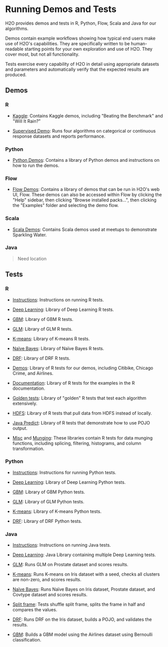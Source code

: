 # Running Demos and Tests

H2O provides demos and tests in R, Python, Flow, Scala and Java for our algorithms. 

Demos contain example workflows showing how typical end users make use of H2O's capabilities.  They are specifically written to be human-readable starting points for your own exploration and use of H2O.  They cover most, but not all functionality.

Tests exercise every capability of H2O in detail using appropriate datasets and parameters and automatically verify that the expected results are produced.  

## Demos

### R

- [Kaggle](https://github.com/h2oai/h2o-3/tree/master/h2o-r/demos/kaggle): Contains Kaggle demos, including "Beating the Benchmark" and "Will It Rain?"

- [Supervised Demo](https://github.com/h2oai/h2o-3/blob/master/h2o-r/demos/large/supervised.R): Runs four algorithms on categorical or continuous response datasets and reports performance. 

### Python

- [Python Demos](https://github.com/h2oai/h2o-3/tree/master/h2o-py/demos): Contains a library of Python demos and instructions on how to run the demos. 

### Flow

- [Flow Demos](https://github.com/h2oai/h2o-3/tree/master/h2o-docs/src/product/flow/packs/examples): Contains a library of demos that can be run in H2O's web UI, Flow. These demos can also be accessed within Flow by clicking the "Help" sidebar, then clicking "Browse installed packs...", then clicking the "Examples" folder and selecting the demo flow. 

### Scala

- [Scala Demos](https://github.com/h2oai/sparkling-water/tree/master/examples/scripts): Contains Scala demos used at meetups to demonstrate Sparkling Water. 


### Java

>Need location


## Tests

### R

- [Instructions](https://github.com/h2oai/h2o-3/tree/master/h2o-r): Instructions on running R tests. 

- [Deep Learning](https://github.com/h2oai/h2o-3/tree/master/h2o-r/tests/testdir_algos/deeplearning): Library of Deep Learning R tests. 

- [GBM](https://github.com/h2oai/h2o-3/tree/master/h2o-r/tests/testdir_algos/gbm): Library of GBM R tests. 

- [GLM](https://github.com/h2oai/h2o-3/tree/master/h2o-r/tests/testdir_algos/glm): Library of GLM R tests. 

- [K-means](https://github.com/h2oai/h2o-3/tree/master/h2o-r/tests/testdir_algos/kmeans): Library of K-means R tests. 

- [Naïve Bayes](https://github.com/h2oai/h2o-3/tree/master/h2o-r/tests/testdir_algos/naivebayes): Library of Naïve Bayes R tests. 

- [DRF](https://github.com/h2oai/h2o-3/tree/master/h2o-r/tests/testdir_algos/randomforest): Library of DRF R tests. 

- [Demos](https://github.com/h2oai/h2o-3/tree/master/h2o-r/tests/testdir_demos): Library of R tests for our demos, including Citibike, Chicago Crime, and Airlines. 

- [Documentation](https://github.com/h2oai/h2o-3/tree/master/h2o-r/tests/testdir_docexamples): Library of R tests for the examples in the R documentation. 

- [Golden tests](https://github.com/h2oai/h2o-3/tree/master/h2o-r/tests/testdir_golden): Library of "golden" R tests that test each algorithm extensively. 

- [HDFS](https://github.com/h2oai/h2o-3/tree/master/h2o-r/tests/testdir_hdfs): Library of R tests that pull data from HDFS instead of locally. 

- [Java Predict](https://github.com/h2oai/h2o-3/tree/master/h2o-r/tests/testdir_javapredict): Library of R tests that demonstrate how to use POJO output.

- [Misc](https://github.com/h2oai/h2o-3/tree/master/h2o-r/tests/testdir_misc) and [Munging](https://github.com/h2oai/h2o-3/tree/master/h2o-r/tests/testdir_munging): These libraries contain R tests for data munging functions, including splicing, filtering, histograms, and column transformation. 



### Python

- [Instructions](https://github.com/h2oai/h2o-3/tree/master/h2o-py): Instructions for running Python tests. 

- [Deep Learning](https://github.com/h2oai/h2o-3/tree/master/h2o-py/tests/testdir_algos/deeplearning): Library of Deep Learning Python tests. 

- [GBM](https://github.com/h2oai/h2o-3/tree/master/h2o-py/tests/testdir_algos/gbm): Library of GBM Python tests. 

- [GLM](https://github.com/h2oai/h2o-3/tree/master/h2o-py/tests/testdir_algos/glm): Library of GLM Python tests. 

- [K-means](https://github.com/h2oai/h2o-3/tree/master/h2o-py/tests/testdir_algos/kmeans): Library of K-means Python tests. 

- [DRF](https://github.com/h2oai/h2o-3/tree/master/h2o-py/tests/testdir_algos/rf): Library of DRF Python tests. 

### Java

- [Instructions](https://github.com/h2oai/h2o-3/blob/master/h2o-core/testMultiNode.sh): Instructions on running Java tests. 

- [Deep Learning](https://github.com/h2oai/h2o-3/tree/master/h2o-algos/src/test/java/hex/deeplearning): Java Library containing multiple Deep Learning tests. 

- [GLM](https://github.com/h2oai/h2o-3/blob/master/h2o-algos/src/test/java/hex/glm/GLMBasicTest.java): Runs GLM on Prostate dataset and scores results. 

- [K-means](https://github.com/h2oai/h2o-3/blob/master/h2o-algos/src/test/java/hex/kmeans/KMeansTest.java): Runs K-means on Iris dataset with a seed, checks all clusters are non-zero, and scores results. 

- [Naïve Bayes](https://github.com/h2oai/h2o-3/blob/master/h2o-algos/src/test/java/hex/naivebayes/NaiveBayesTest.java): Runs Naïve Bayes on Iris dataset, Prostate dataset, and Covtype dataset and scores results. 

- [Split frame](https://github.com/h2oai/h2o-3/blob/master/h2o-algos/src/test/java/hex/splitframe/ShuffleSplitFrameTest.java): Tests shuffle split frame, splits the frame in half and compares the values. 

- [DRF](https://github.com/h2oai/h2o-3/blob/master/h2o-algos/src/test/java/hex/tree/drf/DRFTest.java): Runs DRF on the Iris dataset, builds a POJO, and validates the results. 

- [GBM](https://github.com/h2oai/h2o-3/blob/master/h2o-algos/src/test/java/hex/tree/gbm/GBMTest.java): Builds a GBM model using the Airlines dataset using Bernoulli classification. 

